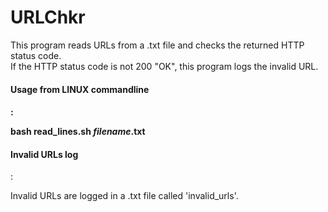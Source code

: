# URLChkr

This program reads URLs from a .txt file and checks the returned HTTP status code.  
If the HTTP status code is not 200 "OK", this program logs the invalid URL.

<h4>Usage from LINUX commandline<h4>:

bash read_lines.sh <i>filename</i>.txt

<h4>Invalid URLs log</h4>:

Invalid URLs are logged in a .txt file called 'invalid_urls'.


